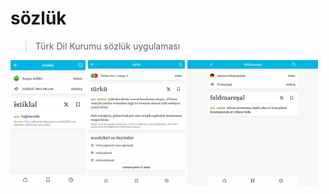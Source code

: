 # sözlük

> Türk Dil Kurumu sözlük uygulaması

<img src="./public/img/screenshot-istiklal-720x1200.png" width="auto" height="200" alt="telefon için ekran görüntüsü: istiklal" />
<img src="./public/img/screenshot-turku-1100x1414.png" width="auto" height="200" alt="table için ekran görüntüsü: türkü" />
<img src="./public/img/screenshot-feldmaresal-1474x1414.png" width="auto" height="200" alt="masaüstü için ekran görüntüsü: feldmareşal" />
